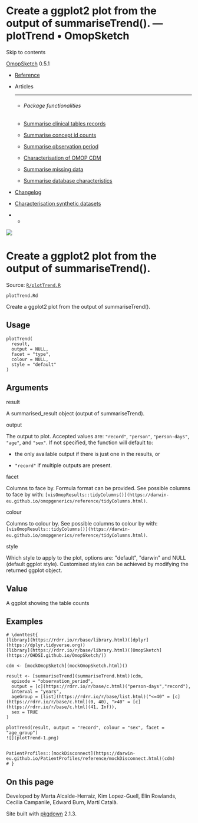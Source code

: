 # Create a ggplot2 plot from the output of summariseTrend(). — plotTrend • OmopSketch

Skip to contents

[OmopSketch](../index.html) 0.5.1

  * [Reference](../reference/index.html)
  * Articles
    * * * *

    * ###### Package functionalities

    * [Summarise clinical tables records](../articles/summarise_clinical_tables_records.html)
    * [Summarise concept id counts](../articles/summarise_concept_id_counts.html)
    * [Summarise observation period](../articles/summarise_observation_period.html)
    * [Characterisation of OMOP CDM](../articles/characterisation.html)
    * [Summarise missing data](../articles/missing_data.html)
    * [Summarise database characteristics](../articles/database_characteristics.html)
  * [Changelog](../news/index.html)
  * [Characterisation synthetic datasets](https://dpa-pde-oxford.shinyapps.io/OmopSketchCharacterisation/)


  *   * [](https://github.com/OHDSI/OmopSketch/)



![](../logo.png)

# Create a ggplot2 plot from the output of summariseTrend().

Source: [`R/plotTrend.R`](https://github.com/OHDSI/OmopSketch/blob/main/R/plotTrend.R)

`plotTrend.Rd`

Create a ggplot2 plot from the output of summariseTrend().

## Usage
    
    
    plotTrend(
      result,
      output = NULL,
      facet = "type",
      colour = NULL,
      style = "default"
    )

## Arguments

result
    

A summarised_result object (output of summariseTrend).

output
    

The output to plot. Accepted values are: `"record"`, `"person"`, `"person-days"`, `"age"`, and `"sex"`. If not specified, the function will default to:

  * the only available output if there is just one in the results, or

  * `"record"` if multiple outputs are present.



facet
    

Columns to face by. Formula format can be provided. See possible columns to face by with: `[visOmopResults::tidyColumns()](https://darwin-eu.github.io/omopgenerics/reference/tidyColumns.html)`.

colour
    

Columns to colour by. See possible columns to colour by with: `[visOmopResults::tidyColumns()](https://darwin-eu.github.io/omopgenerics/reference/tidyColumns.html)`.

style
    

Which style to apply to the plot, options are: "default", "darwin" and NULL (default ggplot style). Customised styles can be achieved by modifying the returned ggplot object.

## Value

A ggplot showing the table counts

## Examples
    
    
    # \donttest{
    [library](https://rdrr.io/r/base/library.html)([dplyr](https://dplyr.tidyverse.org))
    [library](https://rdrr.io/r/base/library.html)([OmopSketch](https://OHDSI.github.io/OmopSketch/))
    
    cdm <- [mockOmopSketch](mockOmopSketch.html)()
    
    result <- [summariseTrend](summariseTrend.html)(cdm,
      episode = "observation_period",
      output = [c](https://rdrr.io/r/base/c.html)("person-days","record"),
      interval = "years",
      ageGroup = [list](https://rdrr.io/r/base/list.html)("<=40" = [c](https://rdrr.io/r/base/c.html)(0, 40), ">40" = [c](https://rdrr.io/r/base/c.html)(41, Inf)),
      sex = TRUE
    )
    
    plotTrend(result, output = "record", colour = "sex", facet = "age_group")
    ![](plotTrend-1.png)
    
    
    PatientProfiles::[mockDisconnect](https://darwin-eu.github.io/PatientProfiles/reference/mockDisconnect.html)(cdm)
    # }
    

## On this page

Developed by Marta Alcalde-Herraiz, Kim Lopez-Guell, Elin Rowlands, Cecilia Campanile, Edward Burn, Martí Català.

Site built with [pkgdown](https://pkgdown.r-lib.org/) 2.1.3.
